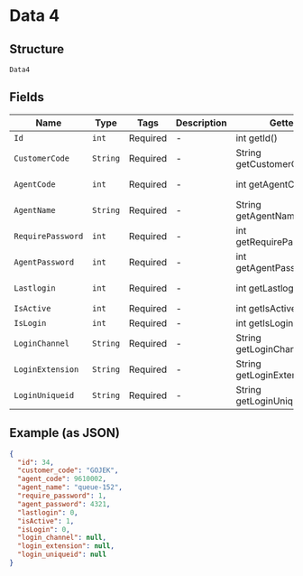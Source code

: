 
# Data 4

## Structure

`Data4`

## Fields

| Name | Type | Tags | Description | Getter | Setter |
|  --- | --- | --- | --- | --- | --- |
| `Id` | `int` | Required | - | int getId() | setId(int id) |
| `CustomerCode` | `String` | Required | - | String getCustomerCode() | setCustomerCode(String customerCode) |
| `AgentCode` | `int` | Required | - | int getAgentCode() | setAgentCode(int agentCode) |
| `AgentName` | `String` | Required | - | String getAgentName() | setAgentName(String agentName) |
| `RequirePassword` | `int` | Required | - | int getRequirePassword() | setRequirePassword(int requirePassword) |
| `AgentPassword` | `int` | Required | - | int getAgentPassword() | setAgentPassword(int agentPassword) |
| `Lastlogin` | `int` | Required | - | int getLastlogin() | setLastlogin(int lastlogin) |
| `IsActive` | `int` | Required | - | int getIsActive() | setIsActive(int isActive) |
| `IsLogin` | `int` | Required | - | int getIsLogin() | setIsLogin(int isLogin) |
| `LoginChannel` | `String` | Required | - | String getLoginChannel() | setLoginChannel(String loginChannel) |
| `LoginExtension` | `String` | Required | - | String getLoginExtension() | setLoginExtension(String loginExtension) |
| `LoginUniqueid` | `String` | Required | - | String getLoginUniqueid() | setLoginUniqueid(String loginUniqueid) |

## Example (as JSON)

```json
{
  "id": 34,
  "customer_code": "GOJEK",
  "agent_code": 9610002,
  "agent_name": "queue-152",
  "require_password": 1,
  "agent_password": 4321,
  "lastlogin": 0,
  "isActive": 1,
  "isLogin": 0,
  "login_channel": null,
  "login_extension": null,
  "login_uniqueid": null
}
```

